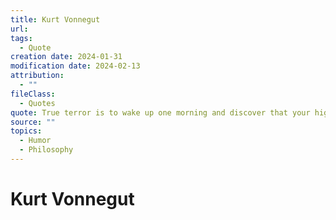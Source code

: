 ```yaml
---
title: Kurt Vonnegut
url: 
tags:
  - Quote
creation date: 2024-01-31
modification date: 2024-02-13
attribution:
  - ""
fileClass:
  - Quotes
quote: True terror is to wake up one morning and discover that your high school class is running the country.
source: ""
topics:
  - Humor
  - Philosophy
---
```


# Kurt Vonnegut
